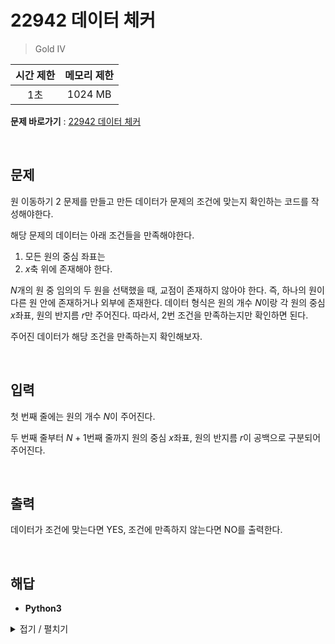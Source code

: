 # 22942 데이터 체커
> Gold IV

|시간 제한|메모리 제한|
|:---:|:---:|
|1초|1024 MB|

**문제 바로가기** : [22942 데이터 체커](https://www.acmicpc.net/problem/22942 "22942 데이터 체커")

</br>

## 문제
원 이동하기 2 문제를 만들고 만든 데이터가 문제의 조건에 맞는지 확인하는 코드를 작성해야한다.

해당 문제의 데이터는 아래 조건들을 만족해야한다.

1. 모든 원의 중심 좌표는 
2. $x$축 위에 존재해야 한다.

$N$개의 원 중 임의의 두 원을 선택했을 때, 교점이 존재하지 않아야 한다. 즉, 하나의 원이 다른 원 안에 존재하거나 외부에 존재한다.
데이터 형식은 원의 개수 $N$이랑 각 원의 중심 $x$좌표, 원의 반지름 $r$만 주어진다. 따라서, 2번 조건을 만족하는지만 확인하면 된다.

주어진 데이터가 해당 조건을 만족하는지 확인해보자.

</br>

## 입력
첫 번째 줄에는 원의 개수 $N$이 주어진다.

두 번째 줄부터 $N+1$번째 줄까지 원의 중심 $x$좌표, 원의 반지름 $r$이 공백으로 구분되어 주어진다.

</br>

## 출력
데이터가 조건에 맞는다면 YES, 조건에 만족하지 않는다면 NO를 출력한다.

</br>

## 해답
- **Python3**
<details>
<summary>접기 / 펼치기</summary>
<div markdown="1">

```py
import sys

circles = int(input())
stkCircle = []

for i in range(circles):
    x, r = tuple(map(int, sys.stdin.readline().split()))
    stkCircle.append( (x-r, i) )
    stkCircle.append( (x+r, i) )
stkCircle.sort()

stack = []
for i in range(circles*2):
    try:
        if stack[-1][1] == stkCircle[i][1]: # is same circle
            stack.pop()
        else: # is different circle
            stack.append(stkCircle[i])
    except: # is stack empty
        stack.append(stkCircle[i])

if stack:
    print("NO")
else:
    print("YES")
```

</div>
</details>
